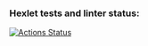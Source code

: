 ### Hexlet tests and linter status:
[![Actions Status](https://github.com/AlexGidz/python-project-50/actions/workflows/hexlet-check.yml/badge.svg)](https://github.com/AlexGidz/python-project-50/actions)